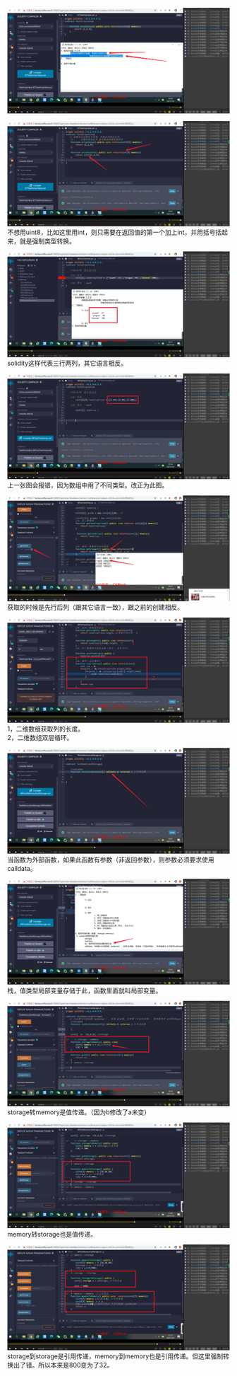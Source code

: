 ![](./img/2022-01-04-14-52-10.png)

![](./img/2022-01-04-14-55-17.png)
不想用uint8，比如这里用int，则只需要在返回值的第一个加上int，并用括号括起来，就是强制类型转换。

![](./img/2022-01-04-15-01-13.png)
solidity这样代表三行两列，其它语言相反。

![](./img/2022-01-04-15-03-26.png)
上一张图会报错，因为数组中用了不同类型。改正为此图。

![](./img/2022-01-04-15-17-55.png)
获取的时候是先行后列（跟其它语言一致），跟之前的创建相反。

![](./img/2022-01-04-15-25-14.png)
1，二维数组获取列的长度。     
2，二维数组双层循环。

![](./img/2022-01-04-15-30-29.png)
当函数为外部函数，如果此函数有参数（非返回参数），则参数必须要求使用calldata。

![](./img/2022-01-04-15-33-11.png)
栈，值类型局部变量存储于此，函数里面就叫局部变量。

![](./img/2022-01-04-15-44-29.png)
storage转memory是值传递。（因为b修改了a未变）

![](./img/2022-01-04-15-48-22.png)
memory转storage也是值传递。

![](./img/2022-01-04-15-56-13.png)
storage到storage是引用传递，memory到memory也是引用传递。但这里强制转换出了错。所以本来是800变为了32。
